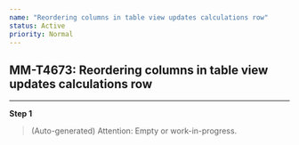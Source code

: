 ```yaml
---
name: "Reordering columns in table view updates calculations row"
status: Active
priority: Normal
---
```


## MM-T4673: Reordering columns in table view updates calculations row

---

**Step 1**

> (Auto-generated) Attention: Empty or work-in-progress.
